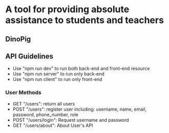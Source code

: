 <h1>A tool for providing absolute assistance to students and teachers</h1>
<h2>DinoPig</h2>
<h2>API Guidelines</h2>
<ul>
    <li>
        Use "npm run dev" to run both back-end and front-end resource
    </li>
    <li> Use "npm run server" to run only back-end</li>
    <li>Use "npm run client" to run only front-end</li>
</ul>
<h3>User Methods</h3>
    <ul>
        <li>GET "/users": return all users</li>
        <li>POST "/users": register user including: username, name, email, password, phone_number, role</li>
        <li>POST "/users/login": Request username and password</li>
        <li>GET "/users/about": About User's API</li>
    </ul>
